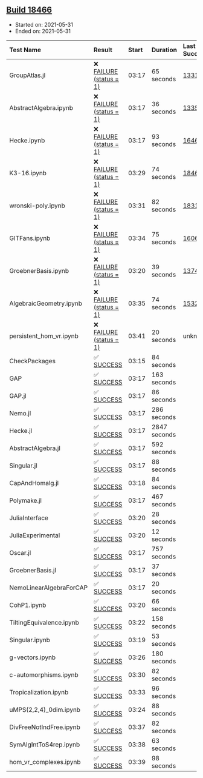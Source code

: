 ## [Build 18466](https://oscarci.mathematik.uni-kl.de/job/oscar/18466/)

* Started on: 2021-05-31
* Ended on: 2021-05-31

| Test Name    | Result | Start | Duration | Last Success | First Failure |
|:-------------|:-------|:------|:---------|:-------------|:--------------|
| GroupAtlas.jl | ❌ [FAILURE (status = 1)](https://oscarci.mathematik.uni-kl.de/job/oscar/18466/artifact/logs/build-18466/GroupAtlas.jl.log) | 03:17 | 65 seconds | [13311](https://oscarci.mathematik.uni-kl.de/job/oscar/13311/) | [13312](https://oscarci.mathematik.uni-kl.de/job/oscar/13312/) |
| AbstractAlgebra.ipynb | ❌ [FAILURE (status = 1)](https://oscarci.mathematik.uni-kl.de/job/oscar/18466/artifact/logs/build-18466/AbstractAlgebra.ipynb.log) | 03:17 | 36 seconds | [13355](https://oscarci.mathematik.uni-kl.de/job/oscar/13355/) | [13356](https://oscarci.mathematik.uni-kl.de/job/oscar/13356/) |
| Hecke.ipynb | ❌ [FAILURE (status = 1)](https://oscarci.mathematik.uni-kl.de/job/oscar/18466/artifact/logs/build-18466/Hecke.ipynb.log) | 03:17 | 93 seconds | [16463](https://oscarci.mathematik.uni-kl.de/job/oscar/16463/) | [16464](https://oscarci.mathematik.uni-kl.de/job/oscar/16464/) |
| K3-16.ipynb | ❌ [FAILURE (status = 1)](https://oscarci.mathematik.uni-kl.de/job/oscar/18466/artifact/logs/build-18466/K3-16.ipynb.log) | 03:29 | 74 seconds | [18465](https://oscarci.mathematik.uni-kl.de/job/oscar/18465/) | [18466](https://oscarci.mathematik.uni-kl.de/job/oscar/18466/) |
| wronski-poly.ipynb | ❌ [FAILURE (status = 1)](https://oscarci.mathematik.uni-kl.de/job/oscar/18466/artifact/logs/build-18466/wronski-poly.ipynb.log) | 03:31 | 82 seconds | [18314](https://oscarci.mathematik.uni-kl.de/job/oscar/18314/) | [18315](https://oscarci.mathematik.uni-kl.de/job/oscar/18315/) |
| GITFans.ipynb | ❌ [FAILURE (status = 1)](https://oscarci.mathematik.uni-kl.de/job/oscar/18466/artifact/logs/build-18466/GITFans.ipynb.log) | 03:34 | 75 seconds | [16068](https://oscarci.mathematik.uni-kl.de/job/oscar/16068/) | [16069](https://oscarci.mathematik.uni-kl.de/job/oscar/16069/) |
| GroebnerBasis.ipynb | ❌ [FAILURE (status = 1)](https://oscarci.mathematik.uni-kl.de/job/oscar/18466/artifact/logs/build-18466/GroebnerBasis.ipynb.log) | 03:20 | 39 seconds | [13748](https://oscarci.mathematik.uni-kl.de/job/oscar/13748/) | [13749](https://oscarci.mathematik.uni-kl.de/job/oscar/13749/) |
| AlgebraicGeometry.ipynb | ❌ [FAILURE (status = 1)](https://oscarci.mathematik.uni-kl.de/job/oscar/18466/artifact/logs/build-18466/AlgebraicGeometry.ipynb.log) | 03:35 | 74 seconds | [15322](https://oscarci.mathematik.uni-kl.de/job/oscar/15322/) | [15323](https://oscarci.mathematik.uni-kl.de/job/oscar/15323/) |
| persistent_hom_vr.ipynb | ❌ [FAILURE (status = 1)](https://oscarci.mathematik.uni-kl.de/job/oscar/18466/artifact/logs/build-18466/persistent_hom_vr.ipynb.log) | 03:41 | 20 seconds | unknown | unknown |
| CheckPackages | ✅ [SUCCESS](https://oscarci.mathematik.uni-kl.de/job/oscar/18466/artifact/logs/build-18466/CheckPackages.log) | 03:15 | 84 seconds |  |  |
| GAP | ✅ [SUCCESS](https://oscarci.mathematik.uni-kl.de/job/oscar/18466/artifact/logs/build-18466/GAP.log) | 03:17 | 163 seconds |  |  |
| GAP.jl | ✅ [SUCCESS](https://oscarci.mathematik.uni-kl.de/job/oscar/18466/artifact/logs/build-18466/GAP.jl.log) | 03:17 | 86 seconds |  |  |
| Nemo.jl | ✅ [SUCCESS](https://oscarci.mathematik.uni-kl.de/job/oscar/18466/artifact/logs/build-18466/Nemo.jl.log) | 03:17 | 286 seconds |  |  |
| Hecke.jl | ✅ [SUCCESS](https://oscarci.mathematik.uni-kl.de/job/oscar/18466/artifact/logs/build-18466/Hecke.jl.log) | 03:17 | 2847 seconds |  |  |
| AbstractAlgebra.jl | ✅ [SUCCESS](https://oscarci.mathematik.uni-kl.de/job/oscar/18466/artifact/logs/build-18466/AbstractAlgebra.jl.log) | 03:17 | 592 seconds |  |  |
| Singular.jl | ✅ [SUCCESS](https://oscarci.mathematik.uni-kl.de/job/oscar/18466/artifact/logs/build-18466/Singular.jl.log) | 03:17 | 88 seconds |  |  |
| CapAndHomalg.jl | ✅ [SUCCESS](https://oscarci.mathematik.uni-kl.de/job/oscar/18466/artifact/logs/build-18466/CapAndHomalg.jl.log) | 03:18 | 84 seconds |  |  |
| Polymake.jl | ✅ [SUCCESS](https://oscarci.mathematik.uni-kl.de/job/oscar/18466/artifact/logs/build-18466/Polymake.jl.log) | 03:17 | 467 seconds |  |  |
| JuliaInterface | ✅ [SUCCESS](https://oscarci.mathematik.uni-kl.de/job/oscar/18466/artifact/logs/build-18466/JuliaInterface.log) | 03:20 | 28 seconds |  |  |
| JuliaExperimental | ✅ [SUCCESS](https://oscarci.mathematik.uni-kl.de/job/oscar/18466/artifact/logs/build-18466/JuliaExperimental.log) | 03:20 | 12 seconds |  |  |
| Oscar.jl | ✅ [SUCCESS](https://oscarci.mathematik.uni-kl.de/job/oscar/18466/artifact/logs/build-18466/Oscar.jl.log) | 03:17 | 757 seconds |  |  |
| GroebnerBasis.jl | ✅ [SUCCESS](https://oscarci.mathematik.uni-kl.de/job/oscar/18466/artifact/logs/build-18466/GroebnerBasis.jl.log) | 03:17 | 37 seconds |  |  |
| NemoLinearAlgebraForCAP | ✅ [SUCCESS](https://oscarci.mathematik.uni-kl.de/job/oscar/18466/artifact/logs/build-18466/NemoLinearAlgebraForCAP.log) | 03:17 | 20 seconds |  |  |
| CohP1.ipynb | ✅ [SUCCESS](https://oscarci.mathematik.uni-kl.de/job/oscar/18466/artifact/logs/build-18466/CohP1.ipynb.log) | 03:20 | 66 seconds |  |  |
| TiltingEquivalence.ipynb | ✅ [SUCCESS](https://oscarci.mathematik.uni-kl.de/job/oscar/18466/artifact/logs/build-18466/TiltingEquivalence.ipynb.log) | 03:22 | 158 seconds |  |  |
| Singular.ipynb | ✅ [SUCCESS](https://oscarci.mathematik.uni-kl.de/job/oscar/18466/artifact/logs/build-18466/Singular.ipynb.log) | 03:19 | 53 seconds |  |  |
| g-vectors.ipynb | ✅ [SUCCESS](https://oscarci.mathematik.uni-kl.de/job/oscar/18466/artifact/logs/build-18466/g-vectors.ipynb.log) | 03:26 | 180 seconds |  |  |
| c-automorphisms.ipynb | ✅ [SUCCESS](https://oscarci.mathematik.uni-kl.de/job/oscar/18466/artifact/logs/build-18466/c-automorphisms.ipynb.log) | 03:30 | 82 seconds |  |  |
| Tropicalization.ipynb | ✅ [SUCCESS](https://oscarci.mathematik.uni-kl.de/job/oscar/18466/artifact/logs/build-18466/Tropicalization.ipynb.log) | 03:33 | 96 seconds |  |  |
| uMPS(2,2,4)_0dim.ipynb | ✅ [SUCCESS](https://oscarci.mathematik.uni-kl.de/job/oscar/18466/artifact/logs/build-18466/uMPS-2-2-4-_0dim.ipynb.log) | 03:24 | 88 seconds |  |  |
| DivFreeNotIndFree.ipynb | ✅ [SUCCESS](https://oscarci.mathematik.uni-kl.de/job/oscar/18466/artifact/logs/build-18466/DivFreeNotIndFree.ipynb.log) | 03:37 | 82 seconds |  |  |
| SymAlgIntToS4rep.ipynb | ✅ [SUCCESS](https://oscarci.mathematik.uni-kl.de/job/oscar/18466/artifact/logs/build-18466/SymAlgIntToS4rep.ipynb.log) | 03:38 | 63 seconds |  |  |
| hom_vr_complexes.ipynb | ✅ [SUCCESS](https://oscarci.mathematik.uni-kl.de/job/oscar/18466/artifact/logs/build-18466/hom_vr_complexes.ipynb.log) | 03:39 | 98 seconds |  |  |
